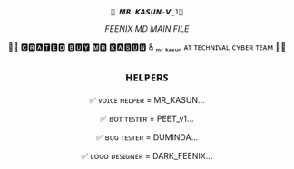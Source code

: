 <div align="center">

```🧚 𝙈𝙍 𝙆𝘼𝙎𝙐𝙉-𝙑_1🧚```

*_FEENIX MD MAIN FILE_*


👨‍💻 🅲🆁🅰🆃🅴🅳 🅱🆄🆈 🅼🆁 🅺🅰🆂🆄🅽 & ₘᵣ ₖₐₛᵤₙ ᴀᴛ ᴛᴇᴄʜɴɪᴠᴀʟ ᴄʏʙᴇʀ ᴛᴇᴀᴍ 👨‍💻

## ʜᴇʟᴘᴇʀꜱ

✅ ᴠᴏɪᴄᴇ ʜᴇʟᴘᴇʀ = MR_KASUN...

✅ ʙᴏᴛ ᴛᴇꜱᴛᴇʀ = PEET_v1...

✅ ʙᴜɢ ᴛᴇꜱᴛᴇʀ = DUMINDA...

✅ ʟᴏɢᴏ ᴅᴇꜱɪɢɴᴇʀ = DARK_FEENIX...

